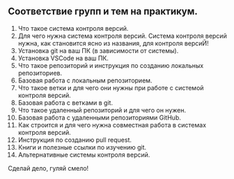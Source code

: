 ## Соответствие групп и тем на практикум.

1. Что такое система контроля версий.
2. Для чего нужна система контроля версий.
Система контроля версий нужна, как становится ясно из названия, для контроля версиЙ!
3. Установка git на ваш ПК (в зависимости от системы).
4. Установка VSCode на ваш ПК.
5. Что такое репозиторий и инструкция по созданию локальных репозиториев.
6. Базовая работа с локальным репозиторием.
7. Что такое ветки и для чего они нужны при работе с системой контроля версий.
8. Базовая работа с ветками в git.
9. Что такое удаленный репозиторий и для чего он нужен.
10. Базовая работа с удаленными репозиториями GitHub.
11. Как строится и для чего нужна совместная работа в системах контроля версий.
12. Инструкция по созданию pull request.
13. Книги и полезные ссылки по изучению git.
14. Альтернативные системы контроля версий.

Сделай дело, гуляй смело!
